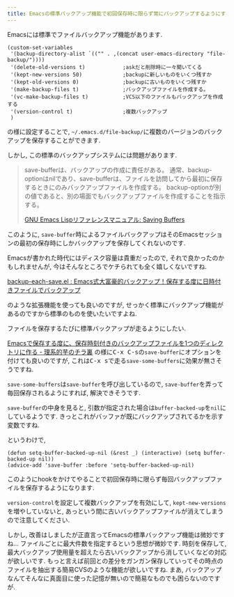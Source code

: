 ```yaml
---
title: Emacsの標準バックアップ機能で初回保存時に限らず常にバックアップするようにする
---
```


Emacsには標準でファイルバックアップ機能があります.

~~~elisp
(custom-set-variables
 '(backup-directory-alist `(("" . ,(concat user-emacs-directory "file-backup/"))))
 '(delete-old-versions t)            ;askだと削除時に一々聞いてくる
 '(kept-new-versions 50)             ;backupに新しいものをいくつ残すか
 '(kept-old-versions 0)              ;backupに古いものをいくつ残すか
 '(make-backup-files t)              ;バックアップファイルを作成する。
 '(vc-make-backup-files t)           ;VCS以下のファイルもバックアップを作成する
 '(version-control t)                ;複数バックアップ
 )
~~~

の様に設定することで,
`~/.emacs.d/file-backup/`に複数のバージョンのバックアップを保存することができます.

しかし,
この標準のバックアップシステムには問題があります.

> save-bufferは、バックアップの作成に責任がある。
> 通常、backup-optionはnilであり、save-bufferは、ファイルを訪問してから最初に保存するときにのみバックアップファイルを作成する。
> backup-optionが別の値であると、別の場面でもバックアップファイルを作成することを指示する。
>
> [GNU Emacs Lispリファレンスマニュアル: Saving Buffers](http://www.geocities.co.jp/SiliconValley-Bay/9285/ELISP-JA/elisp_372.html)

このように,
`save-buffer`時によるファイルバックアップはそのEmacsセッションの最初の保存時にしかバックアップを保存してくれないのです.

Emacsが書かれた時代にはディスク容量は貴重だったので,
それで良かったのかもしれませんが,
今はそんなところでケチられても全く嬉しくないですね.

[backup-each-save.el : Emacs式大富豪的バックアップ！保存する度に日時付きファイルでバックアップ](http://emacs.rubikitch.com/backup-each-save/)

のような拡張機能を使っても良いのですが,
せっかく標準にバックアップ機能があるのですから標準のものを使いたいですよね.

ファイルを保存するたびに標準バックアップが走るようにしたい.

[Emacsで保存する度に、保存時刻付きのバックアップファイルを1つのディレクトリに作る - 理系的芋のチラ裏](http://d.hatena.ne.jp/potato-attack/20101225/1293256375)
の様に<kbd>C-x C-s</kbd>の`save-buffer`にオプションを付けても良いのですが,
これは<kbd>C-x s</kbd>で走る`save-some-buffers`に効果が無さそうですね.

`save-some-buffers`は`save-buffer`を呼び出しているので,
`save-buffer`を弄って毎回保存されるようにすれば,
解決できそうです.

`save-buffer`の中身を見ると,
引数が指定された場合は`buffer-backed-up`を`nil`にしているようです.
きっとこれがバッファが既にバックアップされてるかを示す変数ですね.

というわけで,

~~~elisp
(defun setq-buffer-backed-up-nil (&rest _) (interactive) (setq buffer-backed-up nil))
(advice-add 'save-buffer :before 'setq-buffer-backed-up-nil)
~~~

このようにhookをかけてやることで初回保存時に限らず毎回バックアップファイルを保存するようになります.

`version-control`を設定して複数バックアップを有効にして,
`kept-new-versions`を増やしていないと,
あっという間に古いバックアップファイルが消えてしまうので注意してください.

しかし,
改善はしましたが正直言ってEmacsの標準バックアップ機能は微妙ですね…
ファイルごとに最大件数を指定するという思想が微妙です.
時刻を保存して,
最大バックアップ使用量を超えたら古いバックアップから消していくなどの対応が欲しいです.
もっと言えば前回との差分をガンガン保存していってその時点のファイルを抽出する簡易CVSのような機能が欲しいですね.
まあ,
バックアップなんてそんなに真面目に使った記憶が無いので簡易なものでも困らないのですが.
